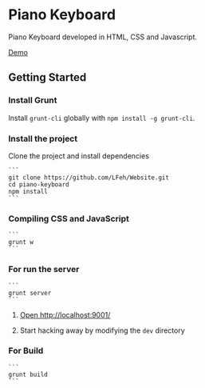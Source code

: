 # Piano Keyboard

Piano Keyboard developed in HTML, CSS and Javascript.

[Demo](http://www.felipefialho.com/piano)

## Getting Started

### Install Grunt

Install `grunt-cli` globally with `npm install -g grunt-cli`.

### Install the project

Clone the project and install dependencies

	```
	git clone https://github.com/LFeh/Website.git
	cd piano-keyboard 
	npm install
	```

### Compiling CSS and JavaScript
 
	``` 
	grunt w
	```

### For run the server

	```
	grunt server
	```

1. [Open http://localhost:9001/](http://localhost:9001/)

1. Start hacking away by modifying the `dev` directory

### For Build

	``` 
	grunt build
	```

